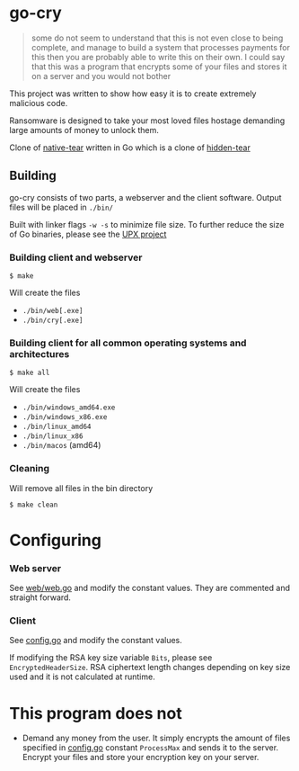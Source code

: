# go-cry

>some do not seem to understand that this is not even close to being complete, and manage to build a system that processes payments for this then you are probably able to write this on their own. I could say that this was a program that encrypts some of your files and stores it on a server and you would not bother

This project was written to show how easy it is to create extremely malicious code.

Ransomware is designed to take your most loved files hostage demanding large amounts of money to unlock them.

Clone of [native-tear](https://github.com/redpois0n/native-tear/) written in Go which is a clone of [hidden-tear](https://github.com/utkusen/hidden-tear/)

## Building

go-cry consists of two parts, a webserver and the client software.
Output files will be placed in `./bin/`

Built with linker flags `-w -s` to minimize file size. To further reduce the size of Go binaries, please see the [UPX project](https://upx.github.io/)

### Building client and webserver
```
$ make
```

Will create the files
- `./bin/web[.exe]`
- `./bin/cry[.exe]`


### Building client for all common operating systems and architectures
```
$ make all
```

Will create the files
- `./bin/windows_amd64.exe`
- `./bin/windows_x86.exe`
- `./bin/linux_amd64`
- `./bin/linux_x86`
- `./bin/macos` (amd64)

### Cleaning

Will remove all files in the bin directory
```
$ make clean
```

# Configuring

### Web server
See [web/web.go](web/web.go) and modify the constant values. They are commented and straight forward.

### Client
See [config.go](config.go) and modify the constant values.

If modifying the RSA key size variable `Bits`, please see `EncryptedHeaderSize`. RSA ciphertext length changes depending on key size used and it is not calculated at runtime.

# This program does not

- Demand any money from the user. It simply encrypts the amount of files specified in [config.go](config.go) 
constant `ProcessMax` and sends it to the server. Encrypt your files and store your encryption key on your 
server.

